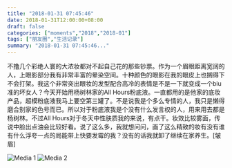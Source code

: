 ```yaml
---
title: "2018-01-31 07:45:46"
date: 2018-01-31T12:00:00+08:00
draft: false
categories: ["moments","2018","2018-01"]
tags: ["朋友圈","生活记录"]
summary: "2018-01-31 07:45:46..."
---
```


不撸几个彩绝人寰的大浓妆都对不起自己花的那些钞票。作为一个眉眼距离宽阔的人，上眼影部分我有非常丰富的晕染空间。十种颜色的眼影在我的眼皮上也搁得下不会打架。我这个非常突出眼妆的发型配合高冷的表情是不是一下就变成一个biu准的坏女人？今天开始用杨树林家的All Hours粉底液。一直都用的是他家的底妆产品，超模粉底液我马上要空第三罐了。不是说我是个多么专情的人，我只是懒得磨合别家的色号而已。所以对于粉底液我是个没有什么发言权的人，用来用去都是杨树林。不过All Hours对于冬天中性肤质我的来说，有点干。妆效比较雾面，传说中脸出点油会比较好看。说了这么多，我就想问问，画了这么精致的妆有没有谁有什么浮夸一点的局能带上快要发霉的我？没有的话我就卸了继续在家养生。[皱眉]

![Media 1](/Moments/photos/2018-01-31/201801310745460.jpg)
![Media 2](/Moments/photos/2018-01-31/201801310745461.jpg)

